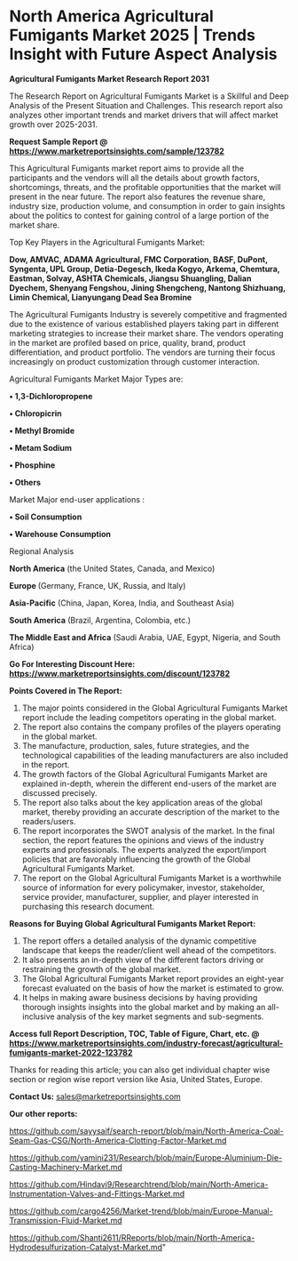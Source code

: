 # North America Agricultural Fumigants Market 2025 | Trends Insight with Future Aspect Analysis

<strong>Agricultural Fumigants Market Research Report 2031</strong>

The Research Report on Agricultural Fumigants Market is a Skillful and Deep Analysis of the Present Situation and Challenges. This research report also analyzes other important trends and market drivers that will affect market growth over 2025-2031.

<strong>Request Sample Report @ <a href=https://www.marketreportsinsights.com/sample/123782>https://www.marketreportsinsights.com/sample/123782</a></strong>

This Agricultural Fumigants market report aims to provide all the participants and the vendors will all the details about growth factors, shortcomings, threats, and the profitable opportunities that the market will present in the near future. The report also features the revenue share, industry size, production volume, and consumption in order to gain insights about the politics to contest for gaining control of a large portion of the market share.

Top Key Players in the Agricultural Fumigants Market:

<strong>Dow, AMVAC, ADAMA Agricultural, FMC Corporation, BASF, DuPont, Syngenta, UPL Group, Detia-Degesch, Ikeda Kogyo, Arkema, Chemtura, Eastman, Solvay, ASHTA Chemicals, Jiangsu Shuangling, Dalian Dyechem, Shenyang Fengshou, Jining Shengcheng, Nantong Shizhuang, Limin Chemical, Lianyungang Dead Sea Bromine</strong>

The Agricultural Fumigants Industry is severely competitive and fragmented due to the existence of various established players taking part in different marketing strategies to increase their market share. The vendors operating in the market are profiled based on price, quality, brand, product differentiation, and product portfolio. The vendors are turning their focus increasingly on product customization through customer interaction.

Agricultural Fumigants Market Major Types are:

<strong>• 1,3-Dichloropropene

• Chloropicrin

• Methyl Bromide

• Metam Sodium

• Phosphine

• Others</strong>

Market Major end-user applications :

<strong>• Soil Consumption

• Warehouse Consumption</strong>

Regional Analysis

</u><strong><b>North America</b></strong> (the United States, Canada, and Mexico)

<strong><b>Europe </b></strong>(Germany, France, UK, Russia, and Italy)

<strong><b>Asia-Pacific</b></strong> (China, Japan, Korea, India, and Southeast Asia)

<strong><b>South America</b></strong> (Brazil, Argentina, Colombia, etc.)

<strong><b>The Middle East and Africa</b></strong> (Saudi Arabia, UAE, Egypt, Nigeria, and South Africa)

<strong>Go For Interesting Discount Here: <a href=https://www.marketreportsinsights.com/discount/123782>https://www.marketreportsinsights.com/discount/123782</a></strong>

<strong>Points Covered in The Report:</strong>
<ol>
  <li>The major points considered in the Global Agricultural Fumigants Market report include the leading competitors operating in the global market.</li>
  <li>The report also contains the company profiles of the players operating in the global market.</li>
  <li>The manufacture, production, sales, future strategies, and the technological capabilities of the leading manufacturers are also included in the report.</li>
  <li>The growth factors of the Global Agricultural Fumigants Market are explained in-depth, wherein the different end-users of the market are discussed precisely.</li>
  <li>The report also talks about the key application areas of the global market, thereby providing an accurate description of the market to the readers/users.</li>
  <li>The report incorporates the SWOT analysis of the market. In the final section, the report features the opinions and views of the industry experts and professionals. The experts analyzed the export/import policies that are favorably influencing the growth of the Global Agricultural Fumigants Market.</li>
  <li>The report on the Global Agricultural Fumigants Market is a worthwhile source of information for every policymaker, investor, stakeholder, service provider, manufacturer, supplier, and player interested in purchasing this research document.</li>
</ol>
<strong>Reasons for Buying Global Agricultural Fumigants Market Report:</strong>

<ol>
  <li>The report offers a detailed analysis of the dynamic competitive landscape that keeps the reader/client well ahead of the competitors.</li>
  <li>It also presents an in-depth view of the different factors driving or restraining the growth of the global market.</li>
  <li>The Global Agricultural Fumigants Market report provides an eight-year forecast evaluated on the basis of how the market is estimated to grow.</li>
  <li>It helps in making aware business decisions by having providing thorough insights insights into the global market and by making an all-inclusive analysis of the key market segments and sub-segments.</li>
</ol>
<strong>Access full Report Description, TOC, Table of Figure, Chart, etc. @ <a href=https://www.marketreportsinsights.com/industry-forecast/agricultural-fumigants-market-2022-123782>https://www.marketreportsinsights.com/industry-forecast/agricultural-fumigants-market-2022-123782</a></strong>


Thanks for reading this article; you can also get individual chapter wise section or region wise report version like Asia, United States, Europe.

<strong>Contact Us:</strong>
sales@marketreportsinsights.com

<strong>Our other reports:</strong>

<a href=https://github.com/sayysaif/search-report/blob/main/North-America-Coal-Seam-Gas-CSG/North-America-Clotting-Factor-Market.md>https://github.com/sayysaif/search-report/blob/main/North-America-Coal-Seam-Gas-CSG/North-America-Clotting-Factor-Market.md</a>

<a href=https://github.com/yamini231/Research/blob/main/Europe-Aluminium-Die-Casting-Machinery-Market.md>https://github.com/yamini231/Research/blob/main/Europe-Aluminium-Die-Casting-Machinery-Market.md</a>

<a href=https://github.com/Hindavi9/Researchtrend/blob/main/North-America-Instrumentation-Valves-and-Fittings-Market.md>https://github.com/Hindavi9/Researchtrend/blob/main/North-America-Instrumentation-Valves-and-Fittings-Market.md</a>

<a href=https://github.com/cargo4256/Market-trend/blob/main/Europe-Manual-Transmission-Fluid-Market.md>https://github.com/cargo4256/Market-trend/blob/main/Europe-Manual-Transmission-Fluid-Market.md</a>

<a href=https://github.com/Shanti2611/RReports/blob/main/North-America-Hydrodesulfurization-Catalyst-Market.md>https://github.com/Shanti2611/RReports/blob/main/North-America-Hydrodesulfurization-Catalyst-Market.md</a>"
